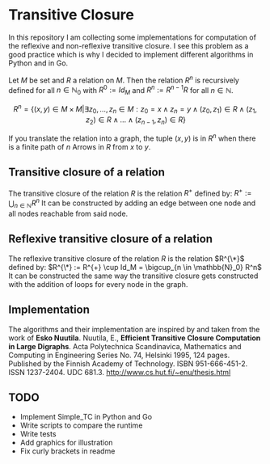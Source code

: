 # Transitive Closure
In this repository I am collecting some implementations for computation of the reflexive and non-reflexive transitive closure. I see this problem as a good practice which is why I decided to implement different algorithms in Python and in Go.

Let $M$ be set and $R$ a relation on $M$. Then the relation $R^n$ is recursively defined for all $n \in \mathbb{N}_0$ with $R^0 := Id_M$ and $R^n := R^{n-1}R$ for all $n \in \mathbb{N}$.

$$R^n = \{ (x,y) \in M \times M | \exists z_0,\dots,z_n \in M: z_0 = x \land z_n = y \land (z_0,z_1) \in R \land (z_1,z_2) \in R \land \dots \land (z_{n-1},z_n) \in R \}$$

If you translate the relation into a graph, the tuple $(x,y)$ is in $R^n$ when there is a finite path of $n$ Arrows in $R$ from $x$ to $y$.

## Transitive closure of a relation
The transitive closure of the relation $R$ is the relation $R^{+}$ defined by: $R^{+} := \bigcup_{n \in \mathbb{N}} R^n$
It can be constructed by adding an edge between one node and all nodes reachable from said node.

## Reflexive transitive closure of a relation
The reflexive transitive closure of the relation $R$ is the relation $R^{\*}$ defined by: $R^{\*} := R^{+} \cup Id_M = \bigcup_{n \in \mathbb{N}_0} R^n$
It can be constructed the same way the transitive closure gets constructed with the addition of loops for every node in the graph.

## Implementation
The algorithms and their implementation are inspired by and taken from the work of **Esko Nuutila**.
Nuutila, E., **Efficient Transitive Closure Computation in Large Digraphs**. Acta Polytechnica Scandinavica, Mathematics and Computing in Engineering Series No. 74, Helsinki 1995, 124 pages. Published by the Finnish Academy of Technology. ISBN 951-666-451-2. ISSN 1237-2404. UDC 681.3.
http://www.cs.hut.fi/~enu/thesis.html

## TODO
- Implement Simple_TC in Python and Go
- Write scripts to compare the runtime
- Write tests
- Add graphics for illustration
- Fix curly brackets in readme
